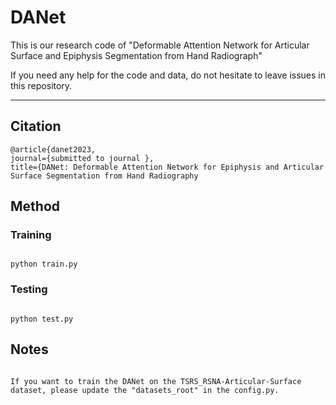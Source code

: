 # DANet
  This is our research code of "Deformable Attention Network for Articular Surface and Epiphysis Segmentation from Hand Radiograph"
  
  If you need any help for the code and data, do not hesitate to leave issues in this repository.
****
## Citation
 
```
@article{danet2023,
journal={submitted to journal },
title={DANet: Deformable Attention Network for Epiphysis and Articular Surface Segmentation from Hand Radiography 

```
## Method
### Training
```

python train.py

```

### Testing

```

python test.py

```

## Notes

```

If you want to train the DANet on the TSRS_RSNA-Articular-Surface dataset, please update the "datasets_root" in the config.py. 

```
